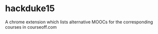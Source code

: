 # hackduke15
A chrome extension which lists alternative MOOCs for the corresponding courses in courseoff.com

